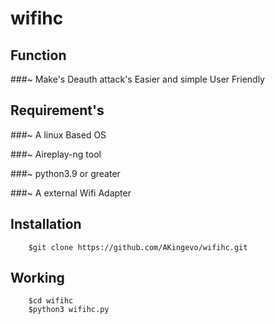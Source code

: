 # wifihc

## Function
 
 
 ###~ Make's Deauth attack's Easier and simple User Friendly 
 
 
## Requirement's
 
 
 ###~ A linux Based OS
 
 ###~ Aireplay-ng tool
 
 ###~ python3.9 or greater
 
 ###~ A external Wifi Adapter
 

## Installation
   
        $git clone https://github.com/AKingevo/wifihc.git
        
         
  ## Working    
        $cd wifihc   
        $python3 wifihc.py
           
